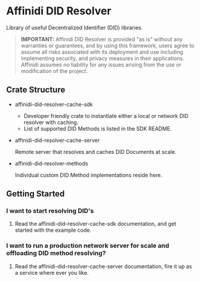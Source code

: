 # Affinidi DID Resolver

Library of useful Decentralized Identifier (DID) libraries.

> **IMPORTANT:**
> Affinidi DID Resolver is provided "as is" without any warranties or guarantees, and by using this framework, users agree to assume all risks associated with its deployment and use including implementing security, and privacy measures in their applications. Affinidi assumes no liability for any issues arising from the use or modification of the project.

## Crate Structure

- affinidi-did-resolver-cache-sdk

  - Developer friendly crate to instantiate either a local or network DID resolver with caching.
  - List of supported DID Methods is listed in the SDK README.

- affinidi-did-resolver-cache-server

  Remote server that resolves and caches DID Documents at scale.

- affinidi-did-resolver-methods

  Individual custom DID Method implementations reside here.

## Getting Started 

### I want to start resolving DID's

1. Read the affinidi-did-resolver-cache-sdk documentation, and get started with the example code.

### I want to run a production network server for scale and offloading DID method resolving?

1. Read the affinidi-did-resolver-cache-server documentation, fire it up as a service where ever you like.
